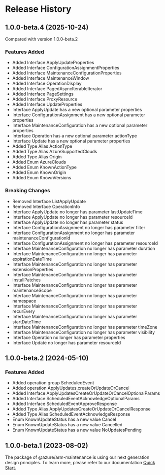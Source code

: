 # Release History

## 1.0.0-beta.4 (2025-10-24)
Compared with version 1.0.0-beta.2

### Features Added
  - Added Interface ApplyUpdateProperties
  - Added Interface ConfigurationAssignmentProperties
  - Added Interface MaintenanceConfigurationProperties
  - Added Interface MaintenanceWindow
  - Added Interface OperationDisplay
  - Added Interface PagedAsyncIterableIterator
  - Added Interface PageSettings
  - Added Interface ProxyResource
  - Added Interface UpdateProperties
  - Interface ApplyUpdate has a new optional parameter properties
  - Interface ConfigurationAssignment has a new optional parameter properties
  - Interface MaintenanceConfiguration has a new optional parameter properties
  - Interface Operation has a new optional parameter actionType
  - Interface Update has a new optional parameter properties
  - Added Type Alias ActionType
  - Added Type Alias AzureSupportedClouds
  - Added Type Alias Origin
  - Added Enum AzureClouds
  - Added Enum KnownActionType
  - Added Enum KnownOrigin
  - Added Enum KnownVersions

### Breaking Changes
  - Removed Interface ListApplyUpdate
  - Removed Interface OperationInfo
  - Interface ApplyUpdate no longer has parameter lastUpdateTime
  - Interface ApplyUpdate no longer has parameter resourceId
  - Interface ApplyUpdate no longer has parameter status
  - Interface ConfigurationAssignment no longer has parameter filter
  - Interface ConfigurationAssignment no longer has parameter maintenanceConfigurationId
  - Interface ConfigurationAssignment no longer has parameter resourceId
  - Interface MaintenanceConfiguration no longer has parameter duration
  - Interface MaintenanceConfiguration no longer has parameter expirationDateTime
  - Interface MaintenanceConfiguration no longer has parameter extensionProperties
  - Interface MaintenanceConfiguration no longer has parameter installPatches
  - Interface MaintenanceConfiguration no longer has parameter maintenanceScope
  - Interface MaintenanceConfiguration no longer has parameter namespace
  - Interface MaintenanceConfiguration no longer has parameter recurEvery
  - Interface MaintenanceConfiguration no longer has parameter startDateTime
  - Interface MaintenanceConfiguration no longer has parameter timeZone
  - Interface MaintenanceConfiguration no longer has parameter visibility
  - Interface Operation no longer has parameter properties
  - Interface Update no longer has parameter resourceId

    
## 1.0.0-beta.2 (2024-05-10)
    
### Features Added

  - Added operation group ScheduledEvent
  - Added operation ApplyUpdates.createOrUpdateOrCancel
  - Added Interface ApplyUpdatesCreateOrUpdateOrCancelOptionalParams
  - Added Interface ScheduledEventAcknowledgeOptionalParams
  - Added Interface ScheduledEventApproveResponse
  - Added Type Alias ApplyUpdatesCreateOrUpdateOrCancelResponse
  - Added Type Alias ScheduledEventAcknowledgeResponse
  - Enum KnownUpdateStatus has a new value Cancel
  - Enum KnownUpdateStatus has a new value Cancelled
  - Enum KnownUpdateStatus has a new value NoUpdatesPending
    
    
## 1.0.0-beta.1 (2023-08-02)

The package of @azure/arm-maintenance is using our next generation design principles. To learn more, please refer to our documentation [Quick Start](https://aka.ms/azsdk/js/mgmt/quickstart).
